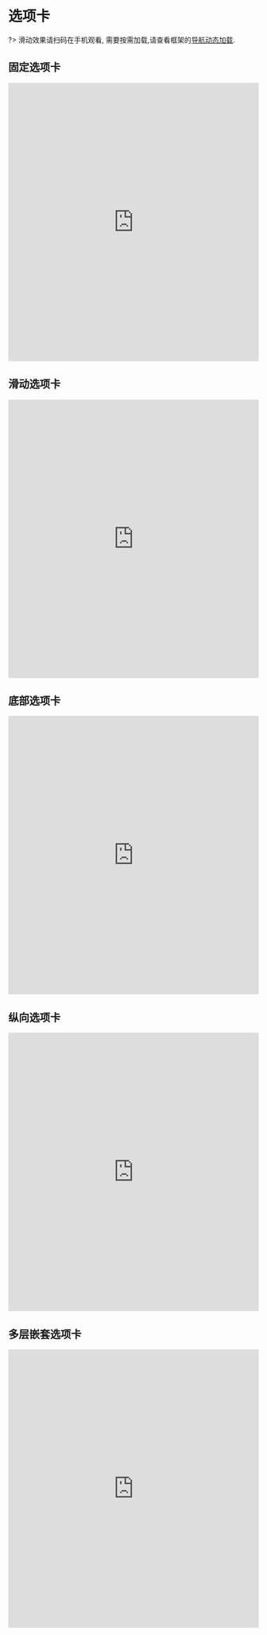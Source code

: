 # 选项卡

?> 滑动效果请扫码在手机观看, 需要按需加载,请查看框架的[导航动态加载](controls/main/tab-head-dynamic.md).

## 固定选项卡

<iframe width="100%" height="560" src="http://www.easybui.com/demo/source.html?url=pages/ui_controls/bui.tab&code=html,js,result" allowfullscreen="allowfullscreen" frameborder="0"></iframe>

## 滑动选项卡

<iframe width="100%" height="560" src="http://www.easybui.com/demo/source.html?url=pages/ui_controls/bui.tab_scroll&code=html,js,result" allowfullscreen="allowfullscreen" frameborder="0"></iframe>

## 底部选项卡
<iframe width="100%" height="560" src="http://www.easybui.com/demo/source.html?url=pages/ui_controls/bui.tab_foot&code=html,js,result" allowfullscreen="allowfullscreen" frameborder="0"></iframe>

## 纵向选项卡
<iframe width="100%" height="560" src="http://www.easybui.com/demo/source.html?url=pages/ui_controls/bui.tab_side&code=html,js,result" allowfullscreen="allowfullscreen" frameborder="0"></iframe>

## 多层嵌套选项卡
<iframe width="100%" height="560" src="http://www.easybui.com/demo/source.html?url=pages/ui_controls/bui.tab_foot_tab&code=html,js, result" allowfullscreen="allowfullscreen" frameborder="0"></iframe>
